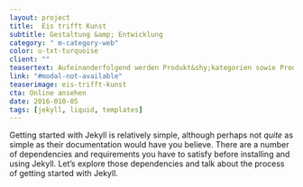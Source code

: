 ```yaml
---
layout: project
title:  Eis trifft Kunst
subtitle: Gestaltung &amp; Entwicklung
category: " m-category-web"
color: u-txt-turquoise
client: ""
teasertext: Aufeinanderfolgend werden Produkt&shy;kategorien sowie Produkthightlights übersichtlich per Slider vorgestellt. Verschiedene Farbkombinationen.
link: "#modal-not-available"
teaserimage: eis-trifft-kunst
cta: Online ansehen
date: 2016-010-05
tags: [jekyll, liquid, templates]
---
```

Getting started with Jekyll is relatively simple, although perhaps not *quite* as simple as their documentation would have you believe. There are a number of dependencies and requirements you have to satisfy before installing and using Jekyll. Let’s explore those dependencies and talk about the process of getting started with Jekyll.
